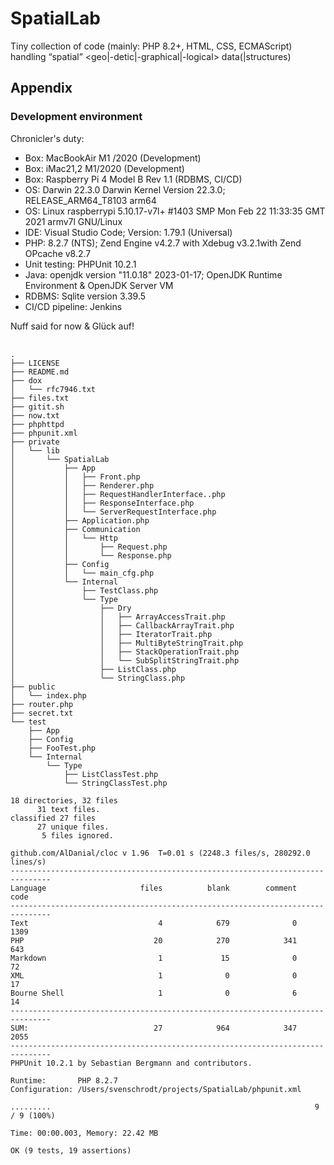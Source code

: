 # SpatialLab
Tiny collection of code (mainly: PHP 8.2+, HTML, CSS, ECMAScript) handling  “spatial” &lt;geo|-detic|-graphical|-logical> data(|structures)




 



## Appendix

### Development environment 

 Chronicler's duty: 

 - Box: MacBookAir M1 /2020 (Development)
 - Box: iMac21,2 M1/2020 (Development)
 - Box: Raspberry Pi 4 Model B Rev 1.1 (RDBMS, CI/CD)
 - OS: Darwin 22.3.0 Darwin Kernel Version 22.3.0; RELEASE_ARM64_T8103 arm64
 - OS: Linux raspberrypi 5.10.17-v7l+ #1403 SMP Mon Feb 22 11:33:35 GMT 2021 armv7l GNU/Linux
 - IDE: Visual Studio Code; Version: 1.79.1 (Universal)
 - PHP: 8.2.7 (NTS); Zend Engine v4.2.7 with Xdebug v3.2.1with Zend OPcache v8.2.7
 - Unit testing: PHPUnit 10.2.1 
 - Java: openjdk version "11.0.18" 2023-01-17; OpenJDK Runtime Environment  & OpenJDK Server VM
 - RDBMS: Sqlite version 3.39.5
 - CI/CD pipeline: Jenkins 


 Nuff said for now & Glück auf! 

 <pre>
 <code>
.
├── LICENSE
├── README.md
├── dox
│   └── rfc7946.txt
├── files.txt
├── gitit.sh
├── now.txt
├── phphttpd
├── phpunit.xml
├── private
│   └── lib
│       └── SpatialLab
│           ├── App
│           │   ├── Front.php
│           │   ├── Renderer.php
│           │   ├── RequestHandlerInterface..php
│           │   ├── ResponseInterface.php
│           │   └── ServerRequestInterface.php
│           ├── Application.php
│           ├── Communication
│           │   └── Http
│           │       ├── Request.php
│           │       └── Response.php
│           ├── Config
│           │   └── main_cfg.php
│           └── Internal
│               ├── TestClass.php
│               └── Type
│                   ├── Dry
│                   │   ├── ArrayAccessTrait.php
│                   │   ├── CallbackArrayTrait.php
│                   │   ├── IteratorTrait.php
│                   │   ├── MultiByteStringTrait.php
│                   │   ├── StackOperationTrait.php
│                   │   └── SubSplitStringTrait.php
│                   ├── ListClass.php
│                   └── StringClass.php
├── public
│   └── index.php
├── router.php
├── secret.txt
└── test
    ├── App
    ├── Config
    ├── FooTest.php
    └── Internal
        └── Type
            ├── ListClassTest.php
            └── StringClassTest.php

18 directories, 32 files
      31 text files.
classified 27 files      27 unique files.                              
       5 files ignored.

github.com/AlDanial/cloc v 1.96  T=0.01 s (2248.3 files/s, 280292.0 lines/s)
-------------------------------------------------------------------------------
Language                     files          blank        comment           code
-------------------------------------------------------------------------------
Text                             4            679              0           1309
PHP                             20            270            341            643
Markdown                         1             15              0             72
XML                              1              0              0             17
Bourne Shell                     1              0              6             14
-------------------------------------------------------------------------------
SUM:                            27            964            347           2055
-------------------------------------------------------------------------------
PHPUnit 10.2.1 by Sebastian Bergmann and contributors.

Runtime:       PHP 8.2.7
Configuration: /Users/svenschrodt/projects/SpatialLab/phpunit.xml

.........                                                           9 / 9 (100%)

Time: 00:00.003, Memory: 22.42 MB

OK (9 tests, 19 assertions)
</code>
</pre>
